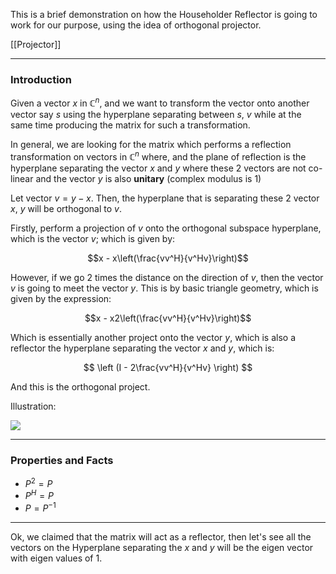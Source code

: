 This is a brief demonstration on how the Householder Reflector is going to work for our purpose, using the idea of orthogonal projector. 

[[Projector]]

---
### **Introduction**

Given a vector $x$ in $\mathbb{C}^n$, and we want to transform the vector onto another vector say $s$ using the hyperplane separating between $s$, $v$ while at the same time producing the matrix for such a transformation. 

In general, we are looking for the matrix which performs a reflection transformation on vectors in $\mathbb{C}^n$ where, and the plane of reflection is the hyperplane separating the vector $x$ and $y$ where these 2 vectors are not co-linear and the vector $y$ is also **unitary** (complex modulus is 1)

Let vector $v = y - x$. Then, the hyperplane that is separating these 2 vector $x$, $y$ will be orthogonal to $v$.

Firstly, perform a projection of $v$ onto the orthogonal subspace hyperplane, which is the vector $v$; which is given by: 

$$x - x\left(\frac{vv^H}{v^Hv}\right)$$

However, if we go 2 times the distance on the direction of $v$, then the vector $v$ is going to meet the vector $y$. This is by basic triangle geometry, which is given by the expression: 

$$x - x2\left(\frac{vv^H}{v^Hv}\right)$$

Which is essentially another project onto the vector $y$, which is also a reflector the hyperplane separating the vector $x$ and $y$, which is: 

$$
\left (I - 2\frac{vv^H}{v^Hv} \right)
$$

And this is the orthogonal project. 


Illustration: 

![](HS_Reflector%201.jpeg)

---
### **Properties and Facts**

* $P^2 = P$
* $P^H = P$
* $P = P^{-1}$


---
Ok, we claimed that the matrix will act as a reflector, then let's see all the vectors on the Hyperplane separating the $x$ and $y$ will be the eigen vector with eigen values of 1. 

